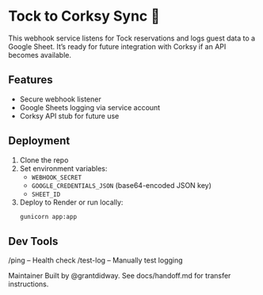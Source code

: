 # Tock to Corksy Sync 🥂

This webhook service listens for Tock reservations and logs guest data to a Google Sheet. It’s ready for future integration with Corksy if an API becomes available.

## Features
- Secure webhook listener
- Google Sheets logging via service account
- Corksy API stub for future use

## Deployment
1. Clone the repo
2. Set environment variables:
   - `WEBHOOK_SECRET`
   - `GOOGLE_CREDENTIALS_JSON` (base64-encoded JSON key)
   - `SHEET_ID`
3. Deploy to Render or run locally:
   ```bash
   gunicorn app:app


## Dev Tools
/ping – Health check
/test-log – Manually test logging

Maintainer
Built by @grantdidway. See docs/handoff.md for transfer instructions.